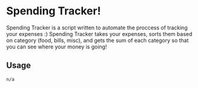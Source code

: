 # Spending Tracker!

Spending Tracker is a script written to automate the proccess of tracking your expenses :) Spending Tracker takes your expenses, sorts them based on category (food, bills, misc), and gets the sum of each category so that you can see where your money is going!

## Usage

```
n/a
```
